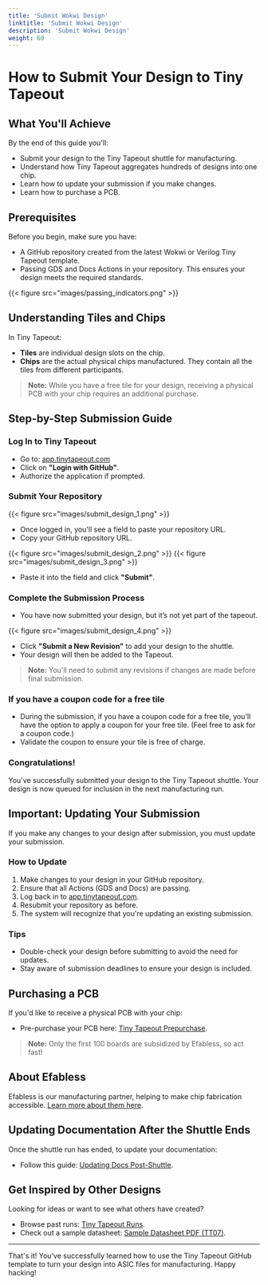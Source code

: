 ```yaml
---
title: 'Submit Wokwi Design'
linktitle: 'Submit Wokwi Design'
description: 'Submit Wokwi Design'
weight: 60
---
```


# How to Submit Your Design to Tiny Tapeout

## What You'll Achieve

By the end of this guide you'll:

* Submit your design to the Tiny Tapeout shuttle for manufacturing.
* Understand how Tiny Tapeout aggregates hundreds of designs into one chip.
* Learn how to update your submission if you make changes.
* Learn how to purchase a PCB.

## Prerequisites

Before you begin, make sure you have:

* A GitHub repository created from the latest Wokwi or Verilog Tiny Tapeout template.
* Passing GDS and Docs Actions in your repository. This ensures your design meets the required standards.

{{< figure src="images/passing_indicators.png" >}}

## Understanding Tiles and Chips

In Tiny Tapeout:

* **Tiles** are individual design slots on the chip.
* **Chips** are the actual physical chips manufactured. They contain all the tiles from different participants.

> **Note:** While you have a free tile for your design, receiving a physical PCB with your chip requires an additional purchase.

## Step-by-Step Submission Guide

### Log In to Tiny Tapeout

* Go to: [app.tinytapeout.com](http://app.tinytapeout.com)
* Click on **"Login with GitHub"**.
* Authorize the application if prompted.

### Submit Your Repository

{{< figure src="images/submit_design_1.png" >}}

* Once logged in, you'll see a field to paste your repository URL.
* Copy your GitHub repository URL.


{{< figure src="images/submit_design_2.png" >}}
{{< figure src="images/submit_design_3.png" >}}

* Paste it into the field and click **"Submit"**.

### Complete the Submission Process

* You have now submitted your design, but it’s not yet part of the tapeout. 

{{< figure src="images/submit_design_4.png" >}}

* Click **"Submit a New Revision"** to add your design to the shuttle.
* Your design will then be added to the Tapeout.
  
> **Note:** You'll need to submit any revisions if changes are made before final submission.

### If you have a coupon code for a free tile

* During the submission, if you have a coupon code for a free tile, you'll have the option to apply a coupon for your free tile. (Feel free to ask for a coupon code.)
* Validate the coupon to ensure your tile is free of charge.

### Congratulations!

You've successfully submitted your design to the Tiny Tapeout shuttle. Your design is now queued for inclusion in the next manufacturing run.

## Important: Updating Your Submission

If you make any changes to your design after submission, you must update your submission.

### How to Update

1. Make changes to your design in your GitHub repository.
2. Ensure that all Actions (GDS and Docs) are passing.
3. Log back in to [app.tinytapeout.com](http://app.tinytapeout.com).
4. Resubmit your repository as before.
5. The system will recognize that you're updating an existing submission.

### Tips

* Double-check your design before submitting to avoid the need for updates.
* Stay aware of submission deadlines to ensure your design is included.

## Purchasing a PCB

If you'd like to receive a physical PCB with your chip:

* Pre-purchase your PCB here: [Tiny Tapeout Prepurchase](https://app.tinytapeout.com/prepurchase).
  
> **Note:** Only the first 100 boards are subsidized by Efabless, so act fast!

## About Efabless

Efabless is our manufacturing partner, helping to make chip fabrication accessible. [Learn more about them here](https://efabless.com/).

## Updating Documentation After the Shuttle Ends

Once the shuttle run has ended, to update your documentation:

* Follow this guide: [Updating Docs Post-Shuttle](https://docs.google.com/document/d/16YdQM4Lh3ZazVcNXhO2Ssty5hzKGp0fj3FKmcbMlFZo/edit#heading=h.mcvyaz7a8clr).

## Get Inspired by Other Designs

Looking for ideas or want to see what others have created?

* Browse past runs: [Tiny Tapeout Runs](https://tinytapeout.com/runs/).
* Check out a sample datasheet: [Sample Datasheet PDF (TT07)](https://tinytapeout.github.io/tinytapeout-07/datasheet.pdf).

---

That's it! You’ve successfully learned how to use the Tiny Tapeout GitHub template to turn your design into ASIC files for manufacturing. Happy hacking!

